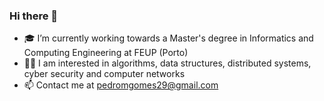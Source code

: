### Hi there 👋

- 🎓 I’m currently working towards a Master's degree in Informatics and Computing Engineering at FEUP (Porto)
- 👨‍💻 I am interested in algorithms, data structures, distributed systems, cyber security and computer networks
- 📫 Contact me at pedromgomes29@gmail.com
